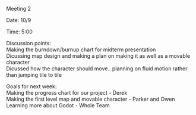 Meeting 2

Date: 10/9

Time: 5:00

Discussion points:  
Making the burndown/burnup chart for midterm presentation  
Dicussing map design and making a plan on making it as well as a movable character  
Dicussed how the character should move.. planning on fluid motion rather than jumping tile to tile  

Goals for next week:  
Making the progress chart for our project - Derek  
Making the first level map and movable character - Parker and Owen  
Learning more about Godot - Whole Team  
